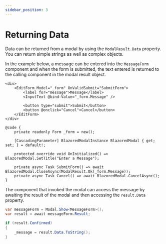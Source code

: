 ```yaml
---
sidebar_position: 3
---
```


# Returning Data

Data can be returned from a modal by using the `ModalResult.Data` property. You can return simple strings as well as complex objects. 

In the example below, a message can be entered into the `MessageForm` component and when the form is submitted, the text entered is returned to the calling component in the modal result object.

```razor title="MessageForm.razor"
<div>
    <EditForm Model="_form" OnValidSubmit="SubmitForm">
        <label for="message">Message</label>
        <InputText @bind-Value="_form.Message" />

        <button type="submit">Submit</button>
        <button @onclick="Cancel">Cancel</button>
    </EditForm>
</div>

@code {
    private readonly Form _form = new();

    [CascadingParameter] BlazoredModalInstance BlazoredModal { get; set; } = default!;

    protected override void OnInitialized() => BlazoredModal.SetTitle("Enter a Message");

    private async Task SubmitForm() => await BlazoredModal.CloseAsync(ModalResult.Ok(_form.Message));
    private async Task Cancel() => await BlazoredModal.CancelAsync();
}
```

The component that invoked the modal can access the message by awaiting the result of the modal and then accessing the `result.Data` property.

```csharp
var messageForm = Modal.Show<MessageForm>();
var result = await messageForm.Result;

if (result.Confirmed)
{
    _message = result.Data.ToString();
}
```